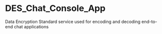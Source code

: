 # DES_Chat_Console_App
Data Encryption Standard service used for encoding and decoding end-to-end chat applications
